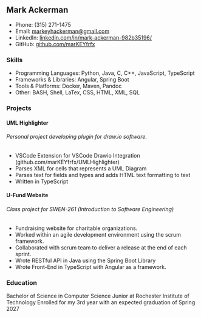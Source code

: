 ## Mark Ackerman  
* Phone: (315) 271-1475  
* Email: markeyhackerman@gmail.com  
* LinkedIn: [linkedin.com/in/mark-ackerman-982b35196/](https://linkedin.com/in/mark-ackerman-982b35196/)  
* GitHub: [github.com/marKEYfrfx](https://github.com/marKEYfrfx)  

### Skills
- Programming Languages: Python, Java, C, C++, JavaScript, TypeScript
- Frameworks & Libraries: Angular, Spring Boot
- Tools & Platforms: Docker, Maven, Pandoc
- Other: BASH, Shell, LaTex, CSS, HTML, XML, SQL

### Projects
#### UML Highlighter
###### Personal project developing plugin for draw\.io software.
* VSCode Extension for VSCode Drawio Integration (github.com/marKEYfrfx/UMLHighlighter)
* Parses XML for cells that represents a UML Diagram
* Parses text for fields and types and adds HTML text formatting to text
* Written in TypeScript
#### U-Fund Website
###### Class project for SWEN-261 (Introduction to Software Engineering)
* Fundraising website for charitable organizations.
* Worked within an agile development environment using the scrum framework.
* Collaborated with scrum team to deliver a release at the end of each sprint.
* Wrote RESTful API in Java using the Spring Boot Library
* Wrote Front-End in TypeScript with Angular as a framework.

### Education
Bachelor of Science in Computer Science
Junior at Rochester Institute of Technology
Enrolled for my 3rd year with an expected graduation of Spring 2027